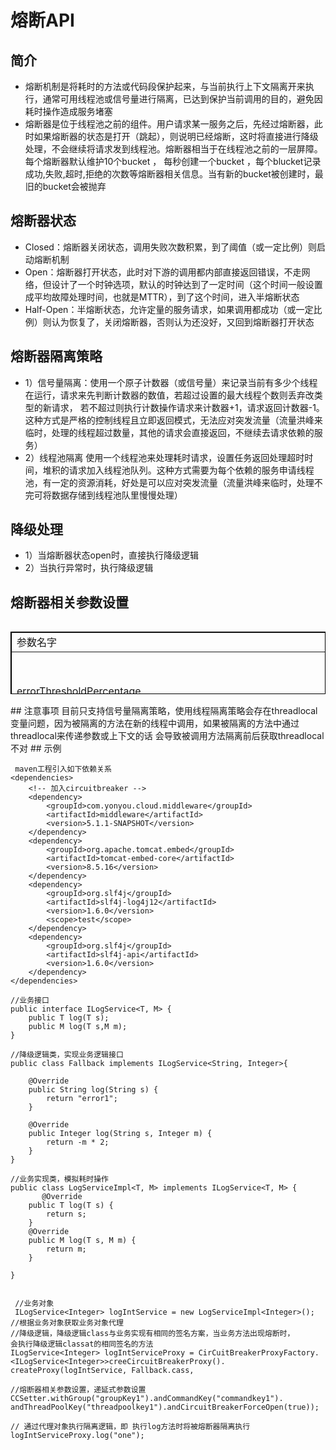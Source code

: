 # 熔断API

## 简介

* 熔断机制是将耗时的方法或代码段保护起来，与当前执行上下文隔离开来执行，通常可用线程池或信号量进行隔离，已达到保护当前调用的目的，避免因耗时操作造成服务堵塞
* 熔断器是位于线程池之前的组件。用户请求某一服务之后，先经过熔断器，此时如果熔断器的状态是打开（跳起），则说明已经熔断，这时将直接进行降级处理，不会继续将请求发到线程池。熔断器相当于在线程池之前的一层屏障。每个熔断器默认维护10个bucket ，
每秒创建一个bucket ，每个blucket记录成功,失败,超时,拒绝的次数等熔断器相关信息。当有新的bucket被创建时，最旧的bucket会被抛弃

## 熔断器状态

* Closed：熔断器关闭状态，调用失败次数积累，到了阈值（或一定比例）则启动熔断机制
* Open：熔断器打开状态，此时对下游的调用都内部直接返回错误，不走网络，但设计了一个时钟选项，默认的时钟达到了一定时间（这个时间一般设置成平均故障处理时间，也就是MTTR），到了这个时间，进入半熔断状态
* Half-Open：半熔断状态，允许定量的服务请求，如果调用都成功（或一定比例）则认为恢复了，关闭熔断器，否则认为还没好，又回到熔断器打开状态

## 熔断器隔离策略
* 1）信号量隔离：使用一个原子计数器（或信号量）来记录当前有多少个线程在运行，请求来先判断计数器的数值，若超过设置的最大线程个数则丢弃改类型的新请求，
   若不超过则执行计数操作请求来计数器+1，请求返回计数器-1。这种方式是严格的控制线程且立即返回模式，无法应对突发流量（流量洪峰来临时，处理的线程超过数量，其他的请求会直接返回，不继续去请求依赖的服务）
* 2）线程池隔离
   使用一个线程池来处理耗时请求，设置任务返回处理超时时间，堆积的请求加入线程池队列。这种方式需要为每个依赖的服务申请线程池，有一定的资源消耗，好处是可以应对突发流量（流量洪峰来临时，处理不完可将数据存储到线程池队里慢慢处理）

## 降级处理
+ 1）当熔断器状态open时，直接执行降级逻辑
+ 2）当执行异常时，执行降级逻辑

## 熔断器相关参数设置
<table border="1px" align="left" bordercolor="black" width="80%" height="100px">
<tr align="left"><td>参数名字</td><td>作用</td><td>备注</td></tr>
<tr align="left"><td>errorThresholdPercentage</td> <td>失败率达到多少百分比后熔断, 主要根据依赖重要性进行调整</td>  <td>默认值：50</td> </tr>
<tr align="left"><td>forceClosed</td><td>是否强制关闭熔断</td> <td>如果是强依赖，应该设置为 true</td> </tr>
<tr align="left">  <td>requestVolumeThreshold</td><td>熔断触发的最小个数/10s</td>  <td>默认值：20</td>   </tr>
<tr align="left">  <td>sleepWindowInMilliseconds</td><td>熔断多少秒后去尝试请求</td>  <td>默认值：5000</td>  </tr>
<tr align="left">  <td>commandKey</td><td>熔断器名称</td>  <td>默认值：当前执行方法名</td> </tr>
<tr align="left">  <td>coreSize</td><td>线程池coreSize</td>  <td>默认值：10，线程池隔离有效</td>   </tr>
<tr align="left">  <td>execution.isolation.semaphore.maxConcurrentRequests</td><td>信号量最大并发度</td>  <td>默认值：10</td>  </tr>
<tr align="left">  <td>execution.isolation.strategy</td><td>隔离策略，SEMAPHORE模式有效，默认值： 默认使用THREAD模式，以下几种可以使用SEMAPHORE模式： 
		                                                                                                    只想控制并发度
		                                                                                                    外部的方法已经做了线程隔离	    
		                                                                                                    调用的是本地方法或者可靠度非常高、耗时特别小的方法</td> <td>&nbsp;</td> </tr>
<tr align="left">  <td>execution.isolation.thread.interruptOnTimeout</td><td>是否打开超时线程中断</td>  <td>THREAD模式有效</td>  </tr>
<tr align="left">  <td>execution.isolation.thread.timeoutInMilliseconds</td><td>超时时间</td>  <td> 默认值：1000,在THREAD模式下，达到超时时间，可以中断在SEMAPHORE模式下，会等待执行完成后，再去判断是否超时</td> </tr>
<tr align="left">  <td>execution.timeout.enabled</td><td>是否打开超时	 </td>  <td></td></tr>
<tr align="left">  <td>fallback.isolation.semaphore.maxConcurrentRequests</td><td>fallback最大并发度	   </td>  <td> 默认值：10,如果使用正数，队列将从SynchronizeQueue改为LinkedBlockingQueue</td></tr>
<tr align="left">  <td>groupKey</td><td>表示所属的group，一个group共用线程池	 </td>  <td>  默认值：getClass().getSimpleName()</tr>

<tr align="left">  <td>hystrix.command.default.metrics.rollingStats.timeInMilliseconds </td><td>设置统计的时间窗口值的毫秒值,默认10000。</td><td> circuit break 的打开会根据1个rolling window的统计来计算。若rolling window被设为10000毫秒，则rolling window会被分成n个buckets，每个bucket包含success，failure，timeout，rejection的次数的统计信息。</td></tr>

<tr align="left">  <td>maxQueueSize</td><td>请求等待队列 </td>  <td> 默认值：-1</td></tr>
	                                                                                                     
                    	                                
<tr align="left">  <td>hystrix.command.default.metrics.rollingStats.numBuckets </td><td> 设置一个rolling window被划分的数量 </td><td>&nbsp;</td> </tr>
<tr align="left">  <td>hystrix.commanddefaultmetricshealthSnapshot.intervalInMilliseconds</td><td>记录health 快照（用来统计成功和错误绿）的间隔</td>   <td>默认500ms</td></tr>
</table>
## 注意事项
目前只支持信号量隔离策略，使用线程隔离策略会存在threadlocal变量问题，因为被隔离的方法在新的线程中调用，如果被隔离的方法中通过threadlocal来传递参数或上下文的话
会导致被调用方法隔离前后获取threadlocal不对
## 示例

     maven工程引入如下依赖关系
	<dependencies>
		<!-- 加入circuitbreaker -->
		<dependency>
			<groupId>com.yonyou.cloud.middleware</groupId>
			<artifactId>middleware</artifactId>
			<version>5.1.1-SNAPSHOT</version>
		</dependency>
		<dependency>
			<groupId>org.apache.tomcat.embed</groupId>
			<artifactId>tomcat-embed-core</artifactId>
			<version>8.5.16</version>
		</dependency>
		<dependency>
			<groupId>org.slf4j</groupId>
			<artifactId>slf4j-log4j12</artifactId>
			<version>1.6.0</version>
			<scope>test</scope>
		</dependency>
		<dependency>
			<groupId>org.slf4j</groupId>
			<artifactId>slf4j-api</artifactId>
			<version>1.6.0</version>
		</dependency>
	</dependencies>

	//业务接口
	public interface ILogService<T, M> {
		public T log(T s);
		public M log(T s,M m);
	}
	
	//降级逻辑类，实现业务逻辑接口
	public class Fallback implements ILogService<String, Integer>{
	
		@Override
		public String log(String s) {
			return "error1";
		}
	
		@Override
		public Integer log(String s, Integer m) {
			return -m * 2;
		}
	}
	
	//业务实现类，模拟耗时操作
	public class LogServiceImpl<T, M> implements ILogService<T, M> {
	       @Override
		public T log(T s) {
			return s;
		}
		@Override
		public M log(T s, M m) {
			return m;
		}
	
	}


	 //业务对象
	 ILogService<Integer> logIntService = new LogServiceImpl<Integer>();
	//根据业务对象获取业务对象代理
	//降级逻辑，降级逻辑class与业务实现有相同的签名方案，当业务方法出现熔断时，
	会执行降级逻辑classat的相同签名的方法
	ILogService<Integer> logIntServiceProxy = CirCuitBreakerProxyFactory.
	<ILogService<Integer>>creeCircuitBreakerProxy().
	createProxy(logIntService, Fallback.cass,
	
	//熔断器相关参数设置，递延式参数设置
	CCSetter.withGroup("groupKey1").andCommandKey("commandkey1").
	andThreadPoolKey("threadpoolkey1").andCircuitBreakerForceOpen(true));
	
	// 通过代理对象执行隔离逻辑，即 执行log方法时将被熔断器隔离执行
	logIntServiceProxy.log("one");


